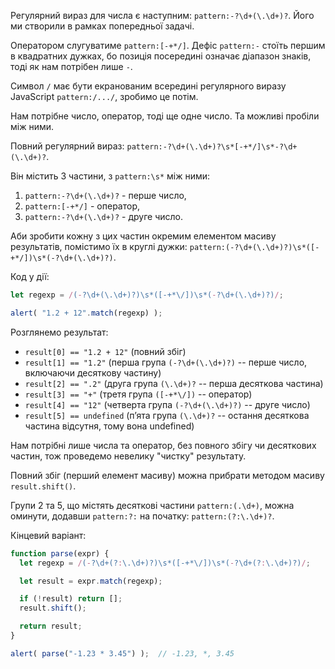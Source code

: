 Регулярний вираз для числа є наступним: `pattern:-?\d+(\.\d+)?`. Його ми створили в рамках попередньої задачі.

Оператором слугуватиме `pattern:[-+*/]`. Дефіс `pattern:-` стоїть першим в квадратних дужках, бо позиція посередині означає діапазон знаків, тоді як нам потрібен лише `-`.

Символ `/` має бути екранованим всередині регулярного виразу JavaScript `pattern:/.../`, зробимо це потім.

Нам потрібне число, оператор, тоді ще одне число. Та можливі пробіли між ними.

Повний регулярний вираз: `pattern:-?\d+(\.\d+)?\s*[-+*/]\s*-?\d+(\.\d+)?`.

Він містить 3 частини, з `pattern:\s*` між ними:
1. `pattern:-?\d+(\.\d+)?` - перше число,
1. `pattern:[-+*/]` - оператор,
1. `pattern:-?\d+(\.\d+)?` - друге число.

Аби зробити кожну з цих частин окремим елементом масиву результатів, помістимо їх в круглі дужки: `pattern:(-?\d+(\.\d+)?)\s*([-+*/])\s*(-?\d+(\.\d+)?)`.

Код у дії:

```js run
let regexp = /(-?\d+(\.\d+)?)\s*([-+*\/])\s*(-?\d+(\.\d+)?)/;

alert( "1.2 + 12".match(regexp) );
```

Розглянемо результат:

- `result[0] == "1.2 + 12"` (повний збіг)
- `result[1] == "1.2"` (перша група `(-?\d+(\.\d+)?)` -- перше число, включаючи десяткову частину)
- `result[2] == ".2"` (друга група `(\.\d+)?` -- перша десяткова частина)
- `result[3] == "+"` (третя група `([-+*\/])` -- оператор)
- `result[4] == "12"` (четверта група `(-?\d+(\.\d+)?)` -- друге число)
- `result[5] == undefined` (п’ята група `(\.\d+)?` -- остання десяткова частина відсутня, тому вона undefined)

Нам потрібні лише числа та оператор, без повного збігу чи десяткових частин, тож проведемо невелику "чистку" результату.

Повний збіг (перший елемент масиву) можна прибрати методом масиву `result.shift()`.

Групи 2 та 5, що містять десяткові частини `pattern:(.\d+)`, можна оминути, додавши `pattern:?:` на початку: `pattern:(?:\.\d+)?`.

Кінцевий варіант:

```js run
function parse(expr) {
  let regexp = /(-?\d+(?:\.\d+)?)\s*([-+*\/])\s*(-?\d+(?:\.\d+)?)/;

  let result = expr.match(regexp);

  if (!result) return [];
  result.shift();

  return result;
}

alert( parse("-1.23 * 3.45") );  // -1.23, *, 3.45
```
